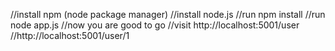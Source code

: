 //install npm (node package manager)
//install node.js
//run npm install
//run node app.js
//now you are good to go 
//visit http://localhost:5001/user
//http://localhost:5001/user/1